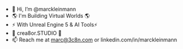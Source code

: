 - 👋 Hi, I’m @marckleinmann
- 🌎 I'm Building Virtual Worlds 🌎
- ⚡ With Unreal Engine 5 & AI Tools⚡
- 🚀 crea8or.STUDIO 🚀
- 📫 Reach me at marc@3c8n.com or linkedin.com/in/marckleinmann


<!---
marckleinmann/marckleinmann is a ✨ special ✨ repository because its `README.md` (this file) appears on your GitHub profile.
You can click the Preview link to take a look at your changes.
--->
